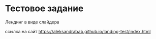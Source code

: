 # Тестовое задание

Лендинг в виде слайдера


ссылка на сайт https://aleksandrabab.github.io/landing-test/index.html

